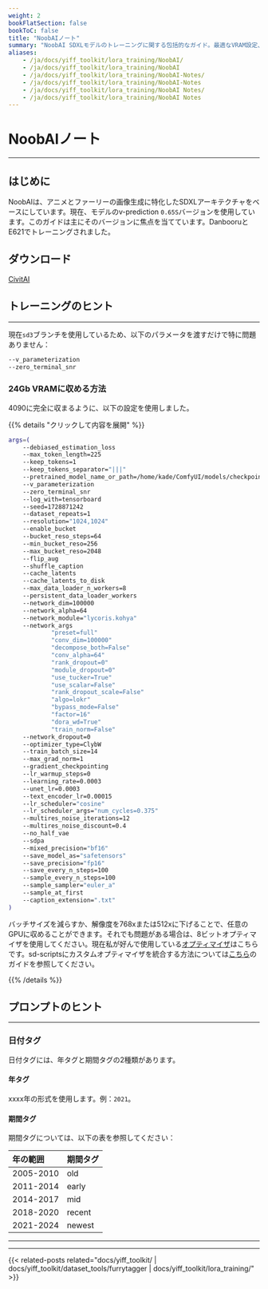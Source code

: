 ```yaml
---
weight: 2
bookFlatSection: false
bookToC: false
title: "NoobAIノート"
summary: "NoobAI SDXLモデルのトレーニングに関する包括的なガイド。最適なVRAM設定、トレーニングパラメータ、および時期特定のタグを使用したプロンプト技術を含みます。"
aliases:
    - /ja/docs/yiff_toolkit/lora_training/NoobAI/
    - /ja/docs/yiff_toolkit/lora_training/NoobAI
    - /ja/docs/yiff_toolkit/lora_training/NoobAI-Notes/
    - /ja/docs/yiff_toolkit/lora_training/NoobAI-Notes
    - /ja/docs/yiff_toolkit/lora_training/NoobAI Notes/
    - /ja/docs/yiff_toolkit/lora_training/NoobAI Notes
---
```


<!--markdownlint-disable MD025 -->

# NoobAIノート

---

## はじめに

NoobAIは、アニメとファーリーの画像生成に特化したSDXLアーキテクチャをベースにしています。現在、モデルのv-prediction `0.65S`バージョンを使用しています。このガイドは主にそのバージョンに焦点を当てています。DanbooruとE621でトレーニングされました。

## ダウンロード

[CivitAI](https://civitai.com/models/833294?modelVersionId=1093948)

## トレーニングのヒント

---

現在`sd3`ブランチを使用しているため、以下のパラメータを渡すだけで特に問題ありません：

```bash
--v_parameterization
--zero_terminal_snr
```

### 24Gb VRAMに収める方法

4090に完全に収まるように、以下の設定を使用しました。

{{% details "クリックして内容を展開"  %}}

```bash
args=(
    --debiased_estimation_loss
    --max_token_length=225
    --keep_tokens=1
    --keep_tokens_separator="|||"
    --pretrained_model_name_or_path=/home/kade/ComfyUI/models/checkpoints/noobaiXLVpredv06.safetensors
    --v_parameterization
    --zero_terminal_snr
    --log_with=tensorboard
    --seed=1728871242
    --dataset_repeats=1
    --resolution="1024,1024"
    --enable_bucket
    --bucket_reso_steps=64
    --min_bucket_reso=256
    --max_bucket_reso=2048
    --flip_aug
    --shuffle_caption
    --cache_latents
    --cache_latents_to_disk
    --max_data_loader_n_workers=8
    --persistent_data_loader_workers
    --network_dim=100000
    --network_alpha=64
    --network_module="lycoris.kohya"
    --network_args
            "preset=full"
            "conv_dim=100000"
            "decompose_both=False"
            "conv_alpha=64"
            "rank_dropout=0"
            "module_dropout=0"
            "use_tucker=True"
            "use_scalar=False"
            "rank_dropout_scale=False"
            "algo=lokr"
            "bypass_mode=False"
            "factor=16"
            "dora_wd=True"
            "train_norm=False"
    --network_dropout=0
    --optimizer_type=ClybW
    --train_batch_size=14
    --max_grad_norm=1
    --gradient_checkpointing
    --lr_warmup_steps=0
    --learning_rate=0.0003
    --unet_lr=0.0003
    --text_encoder_lr=0.00015
    --lr_scheduler="cosine"
    --lr_scheduler_args="num_cycles=0.375"
    --multires_noise_iterations=12
    --multires_noise_discount=0.4
    --no_half_vae
    --sdpa
    --mixed_precision="bf16"
    --save_model_as="safetensors"
    --save_precision="fp16"
    --save_every_n_steps=100
    --sample_every_n_steps=100
    --sample_sampler="euler_a"
    --sample_at_first
    --caption_extension=".txt"
)
```

バッチサイズを減らすか、解像度を768xまたは512xに下げることで、任意のGPUに収めることができます。それでも問題がある場合は、8ビットオプティマイザを使用してください。現在私が好んで使用している[オプティマイザ](https://github.com/ka-de/sd-scripts/blob/dev/library/optimizers/clybius.py)はこちらです。sd-scriptsにカスタムオプティマイザを統合する方法については[こちら](/docs/yiff_toolkit/lora_training/Add-Custom-Optimizers/)のガイドを参照してください。

{{% /details %}}

<!--

### 細かい点

{{% details "クリックして内容を展開" %}}

この警告は単なる情報メッセージにすべきです：

```diff
diff --git a/library/sd3_train_utils.py b/library/sd3_train_utils.py
index 38f3c25..c9951a1 100644
--- a/library/sd3_train_utils.py
+++ b/library/sd3_train_utils.py
@@ -290,7 +290,7 @@ def add_sd3_training_arguments(parser: argparse.ArgumentParser):
 def verify_sdxl_training_args(args: argparse.Namespace, supportTextEncoderCaching: bool = True):
     assert not args.v2, "v2 cannot be enabled in SDXL training / SDXL学習ではv2を有効にすることはできません"
     if args.v_parameterization:
-        logger.warning("v_parameterization will be unexpected / SDXL学習ではv_parameterizationは想定外の動作になります")
+        logger.info("v_parameterization is enabled / v_parameterizationが有効になりました")

     if args.clip_skip is not None:
         logger.warning("clip_skip will be unexpected / SDXL学習ではclip_skipは動作しません")
diff --git a/library/sdxl_train_util.py b/library/sdxl_train_util.py
index dc3887c..dc883aa 100644
--- a/library/sdxl_train_util.py
+++ b/library/sdxl_train_util.py
@@ -345,7 +345,7 @@ def add_sdxl_training_arguments(parser: argparse.ArgumentParser, support_text_en
 def verify_sdxl_training_args(args: argparse.Namespace, supportTextEncoderCaching: bool = True):
     assert not args.v2, "v2 cannot be enabled in SDXL training / SDXL学習ではv2を有効にすることはできません"
     if args.v_parameterization:
-        logger.warning("v_parameterization will be unexpected / SDXL学習ではv_parameterizationは想定外の動作になります")
+        logger.info("v_parameterization is enabled / v_parameterizationが有効になりました")

     if args.clip_skip is not None:
         logger.warning("clip_skip will be unexpected / SDXL学習ではclip_skipは動作しません")
```

この時点で誰もが読んだ研究論文へのリンクの代わりに、この情報を表示するだけでもよいでしょう：

```diff
diff --git a/library/custom_train_functions.py b/library/custom_train_functions.py
index faf4430..818056c 100644
--- a/library/custom_train_functions.py
+++ b/library/custom_train_functions.py
@@ -27,7 +27,7 @@ def prepare_scheduler_for_custom_training(noise_scheduler, device):

 def fix_noise_scheduler_betas_for_zero_terminal_snr(noise_scheduler):
     # fix beta: zero terminal SNR
-    logger.info(f"fix noise scheduler betas: https://arxiv.org/abs/2305.08891")
+    logger.info(f"zero terminal SNR enabled. / ゼロ終端SNR有効化")

     def enforce_zero_terminal_snr(betas):
         # Convert betas to alphas_bar_sqrt
```

最後に、ここに改行がある理由がわかりません：

```diff
diff --git a/library/train_util.py b/library/train_util.py
index 1aca021..4afcfc3 100644
--- a/library/train_util.py
+++ b/library/train_util.py
@@ -6078,7 +6078,6 @@ def sample_images_common(
             if steps % args.sample_every_n_steps != 0 or epoch is not None:  # steps is not divisible or end of epoch
                 return

-    logger.info("")
     logger.info(f"generating sample images at step / サンプル画像生成 ステップ: {steps}")
     if not os.path.isfile(args.sample_prompts):
         logger.error(f"No prompt file / プロンプトファイルがありません: {args.sample_prompts}")
```

{{% /details %}}
-->

## プロンプトのヒント

---

### 日付タグ

日付タグには、年タグと期間タグの2種類があります。

#### 年タグ

xxxx年の形式を使用します。例：`2021`。

#### 期間タグ

期間タグについては、以下の表を参照してください：

| **年の範囲** | **期間タグ** |
|:------------|:-------------|
| 2005-2010  | old         |
| 2011-2014  | early       |
| 2014-2017  | mid         |
| 2018-2020  | recent      |
| 2021-2024  | newest      |

---

---

{{< related-posts related="docs/yiff_toolkit/ | docs/yiff_toolkit/dataset_tools/furrytagger | docs/yiff_toolkit/lora_training/" >}}
